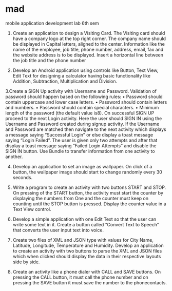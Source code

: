 # mad
mobile application development lab
6th sem

1. Create an application to design a Visiting Card. The Visiting card should have a company logo at the top right corner. The company name should be displayed in Capital letters,
  aligned to the center. Information like the name of the employee, job title, phone number, address, email, fax and the website address is to be displayed. Insert a horizontal line
  between the job title and the phone number

2. Develop an Android application using controls like Button, Text View, Edit Text for designing a calculator having basic functionality like Addition, Subtraction, Multiplication
  and Division.

3.Create a SIGN Up activity with Username and Password. Validation of password should happen based on the following rules:
  • Password should contain uppercase and lower case letters.
  • Password should contain letters and numbers.
  • Password should contain special characters.
  • Minimum length of the password (the default value is8).
  On successful SIGN UP proceed to the next Login activity. Here the user should SIGN IN using the Username and Password created during signup activity. If the Username and
  Password are matched then navigate to the next activity which displays a message saying “Successful Login” or else display a toast message saying “Login Failed”. The user is
  given only two attempts and after that display a toast message saying “Failed Login Attempts” and disable the SIGN IN button. Use Bundle to transfer information from one
  activity to another.

4. Develop an application to set an image as wallpaper. On click of a button, the wallpaper image should start to change randomly every 30 seconds.

5. Write a program to create an activity with two buttons START and STOP. On pressing of the START button, the activity must start the counter by displaying the numbers from One
  and the counter must keep on counting until the STOP button is pressed. Display the counter value in a Text View control.

6. Develop a simple application with one Edit Text so that the user can write some text in it. Create a button called “Convert Text to Speech” that converts the user input text into voice.

7. Create two files of XML and JSON type with values for City Name, Latitude, Longitude, Temperature and Humidity. Develop an application to create an activity with two buttons
  to parse the XML and JSON files which when clicked should display the data in their respective layouts side by side.

8. Create an activity like a phone dialer with CALL and SAVE buttons. On pressing the CALL button, it must call the phone number and on pressing the SAVE button it must
  save the number to the phonecontacts.

